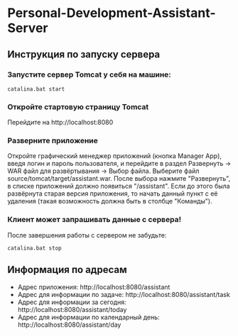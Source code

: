 # Personal-Development-Assistant-Server
## Инструкция по запуску сервера
### Запустите сервер Tomcat у себя на машине:
```
catalina.bat start
```
### Откройте стартовую страницу Tomcat
Перейдите на http://localhost:8080
### Разверните приложение
Откройте графический менеджер приложений (кнопка Manager App), введя логин и пароль пользователя, и перейдите в раздел Развернуть -> WAR файл для развёртывания -> Выбор файла. Выберите файл source/tomcat/target/assistant.war. После выбора нажмите "Развернуть", в списке приложений должно появиться "/assistant". Если до этого была развёрнута старая версия приложения, то начать данный пункт с её удаления (такая возможность должна быть в столбце "Команды").
### Клиент может запрашивать данные с сервера!
После завершения работы с сервером не забудьте:
```
catalina.bat stop
```

## Информация по адресам
* Адрес приложения: http://localhost:8080/assistant
* Адрес для информации по задаче: http://localhost:8080/assistant/task
* Адрес для информации за сегодня: http://localhost:8080/assistant/today
* Адрес для информации по календарный день: http://localhost:8080/assistant/day
